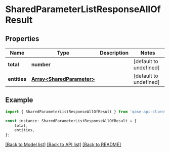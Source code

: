 # SharedParameterListResponseAllOfResult


## Properties

Name | Type | Description | Notes
------------ | ------------- | ------------- | -------------
**total** | **number** |  | [default to undefined]
**entities** | [**Array&lt;SharedParameter&gt;**](SharedParameter.md) |  | [default to undefined]

## Example

```typescript
import { SharedParameterListResponseAllOfResult } from 'qase-api-client';

const instance: SharedParameterListResponseAllOfResult = {
    total,
    entities,
};
```

[[Back to Model list]](../README.md#documentation-for-models) [[Back to API list]](../README.md#documentation-for-api-endpoints) [[Back to README]](../README.md)
